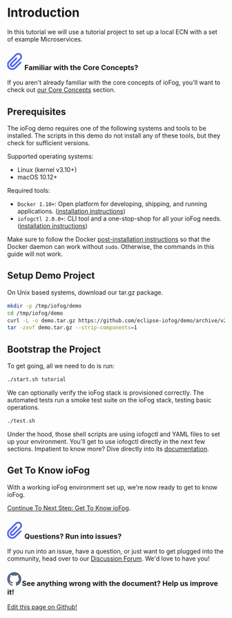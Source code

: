 # Introduction

In this tutorial we will use a tutorial project to set up a local ECN with a set of example Microservices.

<aside class="notifications note">
  <h3><img src="/images/icos/ico-note.svg" alt=""> Familiar with the Core Concepts?</h3>
  <p>If you aren't already familiar with the core concepts of ioFog, you'll want to check out <a href="../getting-started/core-concepts.html">our Core Concepts</a> section.</p>
</aside>

## Prerequisites

The ioFog demo requires one of the following systems and tools to be installed. The scripts in this demo do not install any of these tools, but they check for sufficient versions.

Supported operating systems:

- Linux (kernel v3.10+)
- macOS 10.12+

Required tools:

- `Docker 1.10+`: Open platform for developing, shipping, and running applications. ([installation instructions](https://docs.docker.com/install/))
- `iofogctl 2.0.0+`: CLI tool and a one-stop-shop for all your ioFog needs. ([installation instructions](../getting-started/quick-start-local.html))

Make sure to follow the Docker [post-installation instructions](https://docs.docker.com/install/linux/linux-postinstall/) so that the Docker daemon can work without `sudo`. Otherwise, the commands in this guide will not work.

## Setup Demo Project

On Unix based systems, download our tar.gz package.

```bash
mkdir -p /tmp/iofog/demo
cd /tmp/iofog/demo
curl -L -o demo.tar.gz https://github.com/eclipse-iofog/demo/archive/v2.0.0-beta.tar.gz
tar -zxvf demo.tar.gz --strip-components=1
```

## Bootstrap the Project

To get going, all we need to do is run:

```sh
./start.sh tutorial
```

We can optionally verify the ioFog stack is provisioned correctly. The automated tests run a smoke test suite on the ioFog stack, testing basic operations.

```sh
./test.sh
```

<aside class="notifications note">
  <p>Under the hood, those shell scripts are using iofogctl and YAML files to set up your environment. You'll get to use iofogctl directly in the next few sections. Impatient to know more? Dive directly into its <a href="../iofogctl/introduction.html" target="_blank">documentation</a>.</p>
</aside>

## Get To Know ioFog

With a working ioFog environment set up, we're now ready to get to know ioFog.

[Continue To Next Step: Get To Know ioFog](get-to-know-iofog.html).

<aside class="notifications note">
  <h3><img src="/images/icos/ico-note.svg" alt=""> Questions? Run into issues?</h3>
  <p>If you run into an issue, have a question, or just want to get plugged into the community, head over to our <a href="https://discuss.iofog.org/">Discussion Forum</a>. We'd love to have you!</p>
</aside>

<aside class="notifications contribute">
  <h3><img src="/images/icos/ico-github.svg" alt="">See anything wrong with the document? Help us improve it!</h3>
  <a href="https://github.com/eclipse-iofog/iofog.org/edit/develop/content/docs/2/tutorial/introduction.md"
    target="_blank">
    <p>Edit this page on Github!</p>
  </a>
</aside>
